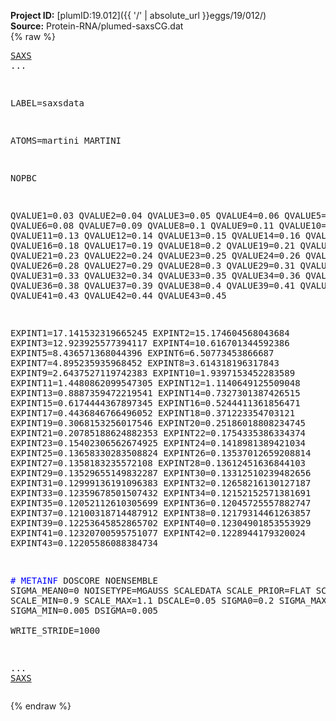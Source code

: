 **Project ID:** [plumID:19.012]({{ '/' | absolute_url }}eggs/19/012/)  
**Source:** Protein-RNA/plumed-saxsCG.dat  
{% raw %}<pre>
<a href="https://plumed.github.io/doc-master/user-doc/html/_s_a_x_s.html">SAXS</a> ...

LABEL=saxsdata

ATOMS=martini
MARTINI	

NOPBC	

QVALUE1=0.03
QVALUE2=0.04
QVALUE3=0.05
QVALUE4=0.06
QVALUE5=0.07
QVALUE6=0.08
QVALUE7=0.09
QVALUE8=0.1
QVALUE9=0.11
QVALUE10=0.12
QVALUE11=0.13
QVALUE12=0.14
QVALUE13=0.15
QVALUE14=0.16
QVALUE15=0.17
QVALUE16=0.18
QVALUE17=0.19
QVALUE18=0.2
QVALUE19=0.21
QVALUE20=0.22
QVALUE21=0.23
QVALUE22=0.24
QVALUE23=0.25
QVALUE24=0.26
QVALUE25=0.27
QVALUE26=0.28
QVALUE27=0.29
QVALUE28=0.3
QVALUE29=0.31
QVALUE30=0.32
QVALUE31=0.33
QVALUE32=0.34
QVALUE33=0.35
QVALUE34=0.36
QVALUE35=0.37
QVALUE36=0.38
QVALUE37=0.39
QVALUE38=0.4
QVALUE39=0.41
QVALUE40=0.42
QVALUE41=0.43
QVALUE42=0.44
QVALUE43=0.45

EXPINT1=17.141532319665245
EXPINT2=15.174604568043684
EXPINT3=12.923925577394117
EXPINT4=10.616701344592386
EXPINT5=8.436571368044396
EXPINT6=6.50773453866687
EXPINT7=4.895235935968452
EXPINT8=3.614318196317843
EXPINT9=2.6437527119742383
EXPINT10=1.9397153452283589
EXPINT11=1.4480862099547305
EXPINT12=1.1140649125509048
EXPINT13=0.8887359472219541
EXPINT14=0.7327301387426515
EXPINT15=0.6174444367897345
EXPINT16=0.5244411361856471
EXPINT17=0.4436846766496052
EXPINT18=0.371223354703121
EXPINT19=0.3068153256017546
EXPINT20=0.25186018808234745
EXPINT21=0.20785188624882353
EXPINT22=0.1754335386334374
EXPINT23=0.15402306562674925
EXPINT24=0.1418981389421034
EXPINT25=0.13658330283508824
EXPINT26=0.13537012659208814
EXPINT27=0.1358183235572108
EXPINT28=0.13612451636844103
EXPINT29=0.13529655149832287
EXPINT30=0.13312510239482656
EXPINT31=0.12999136191096383
EXPINT32=0.12658216130127187
EXPINT33=0.12359678501507432
EXPINT34=0.12152152571381691
EXPINT35=0.12052112610305699
EXPINT36=0.12045725557882747
EXPINT37=0.12100318714487912
EXPINT38=0.12179314461263857
EXPINT39=0.12253645852865702
EXPINT40=0.12304901853553929
EXPINT41=0.12320700595751077
EXPINT42=0.1228944179320024
EXPINT43=0.12205586088384734
	
<span style="color:blue"># METAINF</span>
DOSCORE
NOENSEMBLE
SIGMA_MEAN0=0
NOISETYPE=MGAUSS 
SCALEDATA SCALE_PRIOR=FLAT SCALE0=1.00 SCALE_MIN=0.9 SCALE_MAX=1.1 DSCALE=0.05
SIGMA0=0.2 SIGMA_MAX=0.2 SIGMA_MIN=0.005 DSIGMA=0.005	
WRITE_STRIDE=1000

... <a href="https://plumed.github.io/doc-master/user-doc/html/_s_a_x_s.html">SAXS</a>
</pre>{% endraw %}

